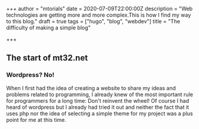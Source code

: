 +++
author = "mtorials"
date = 2020-07-09T22:00:00Z
description = "Web technologies are getting more and more complex.This is how I find my way to this blog."
draft = true
tags = ["hugo", "blog", "webdev"]
title = "The difficulty of making a simple blog"

+++
## The start of mt32.net

### Wordpress? No!

When I first had the idea of creating a website to share my ideas and problems related to programming, I already knew of the most important rule for programmers for a long time: Don't reinvent the wheel! Of course I had heard of wordpress but I already had tried it out and neither the fact that it uses php nor the idea of selecting a simple theme for my project was a plus point for me at this time.